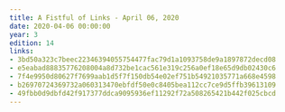 ```yaml
---
title: A Fistful of Links - April 06, 2020
date: 2020-04-06 00:00:00
year: 3
edition: 14
links:
- 3bd50a323c7beec22346394055754477fac79d1a1093758de9a1897872decd08
- e5eabad88835776208004a8d732be1cac561e319c256a0ef18e65d9db02430c6
- 7f4e9950d80627f7699aab1d5f7f150db54e02ef751b54921035771a668e4598
- b26970724369732a060313470ebfdf50e0c8405bea112cc7ce9d5ffb39613109
- 49fbb0d9dbfd42f917377ddca9095936ef11292f72a508265421b442f025cbcd
---
```

